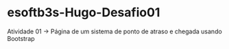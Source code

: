 # esoftb3s-Hugo-Desafio01
Atividade 01 -> Página de um sistema de ponto de atraso e chegada usando Bootstrap
